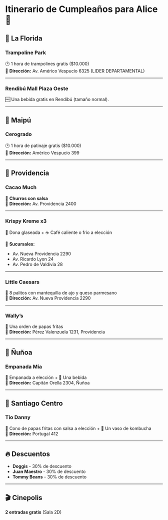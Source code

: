 # Itinerario de Cumpleaños para Alice 🎉

## 📍 La Florida

### Trampoline Park  
🕒 1 hora de trampolines gratis ($10.000)  
📍 **Dirección:** Av. Américo Vespucio 6325 (LIDER DEPARTAMENTAL)  

---

### Rendibú Mall Plaza Oeste  
🆓 Una bebida gratis en Rendibú (tamaño normal).  

---

## 📍 Maipú

### Cerogrado  
🕒 1 hora de patinaje gratis ($10.000)  
📍 **Dirección:** Américo Vespucio 399  

---

## 📍 Providencia

### Cacao Much  
🍩 **Churros con salsa**  
📍 **Dirección:** Av. Providencia 2400  

---

### Krispy Kreme x3  
🍩 Dona glaseada + ☕ Café caliente o frío a elección  

📍 **Sucursales:**  
- Av. Nueva Providencia 2290  
- Av. Ricardo Lyon 24  
- Av. Pedro de Valdivia 28  

---

### Little Caesars  
🧄 8 palitos con mantequilla de ajo y queso parmesano  
📍 **Dirección:** Av. Nueva Providencia 2290  

---

### Wally’s  
🍟 Una orden de papas fritas  
📍 **Dirección:** Pérez Valenzuela 1231, Providencia  

---

## 📍 Ñuñoa  

### Empanada Mía  
🥟 Empanada a elección + 🥤 Una bebida  
📍 **Dirección:** Capitán Orella 2304, Ñuñoa  

---

## 📍 Santiago Centro  

### Tío Danny  
🍟 Cono de papas fritas con salsa a elección + 🥤 Un vaso de kombucha  
📍 **Dirección:** Portugal 412  

---

## 🔥 Descuentos  

- **Doggis** - 30% de descuento  
- **Juan Maestro** - 30% de descuento  
- **Tommy Beans** - 30% de descuento  

---

## 🎬 Cinepolis  
**2 entradas gratis** (Sala 2D)  

